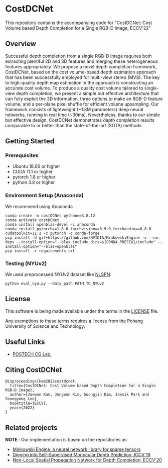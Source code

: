 # CostDCNet

This repository contains the accompanying code for "CostDCNet: Cost Volume based Depth Completion for a Single RGB-D Image, ECCV'22"

## Overview

Successful depth completion from a single RGB-D image requires both extracting plentiful 2D and 3D features and merging these heterogeneous features appropriately. 
We propose a novel depth completion framework, CostDCNet, based on the cost volume-based depth estimation approach that has been successfully employed for multi-view stereo (MVS). 
The key to high-quality depth map estimation in the approach is constructing an accurate cost volume. To produce a quality cost volume tailored to single-view depth completion, we present a simple but effective architecture that can fully exploit the 3D information, three options to make an RGB-D feature volume, and a per-plane pixel shuffle for efficient volume upsampling.
Our framework consists of lightweight (~1.8M parameters) deep neural networks, running in real time (~30ms). Nevertheless, thanks to our simple but effective design, CostDCNet demonstrates depth completion results comparable to or better than the state-of-the-art (SOTA) methods.

## Getting Started

### Prerequisites

- Ubuntu 18.06 or higher
- CUDA 11.1 or higher
- pytorch 1.8 or higher
- python 3.8 or higher


### Environment Setup (Anaconda)
We recommend using Anaconda
```
conda create -n costDCNet python==3.8.12
conda activate costDCNet
conda install openblas-devel -c anaconda
conda install pytorch==1.8.0 torchvision==0.9.0 torchaudio==0.8.0 cudatoolkit=11.1 -c pytorch -c conda-forge
pip install -U git+https://github.com/NVIDIA/MinkowskiEngine -v --no-deps --install-option="--blas_include_dirs=${CONDA_PREFIX}/include" --install-option="--blas=openblas"
pip install -r requirements.txt
```

### Testing (NYUv2)
We used preprocessed NYUv2 dataset like [NLSPN](https://github.com/zzangjinsun/NLSPN_ECCV20).
```
python eval_nyu.py --data_path PATH_TO_NYUv2
```

## License
This software is being made available under the terms in the [LICENSE](LICENSE) file.

Any exemptions to these terms requires a license from the Pohang University of Science and Technology.

## Useful Links
* [POSTECH CG Lab.](http://cg.postech.ac.kr/)

## Citing CostDCNet
```
@inproceedings{kam2022costdcnet,
  title={CostDCNet: Cost Volume based Depth Completion for a Single RGB-D Image},
  author={Jaewon Kam, Jungeon Kim, Soongjin Kim, Jaesik Park and Seungyong Lee},
  booktitle={ECCV},
  year={2022}
}
```

## Related projects

**NOTE** : Our implementation is based on the repositories as:
- [Minkowski Engine, a neural network library for sparse tensors](https://github.com/StanfordVL/MinkowskiEngine)
- [Digging into Self-Supervised Monocular Depth Prediction, ICCV'19](https://github.com/nianticlabs/monodepth2)
- [Non-Local Spatial Propagation Network for Depth Completion, ECCV'20](https://github.com/zzangjinsun/NLSPN_ECCV20)
